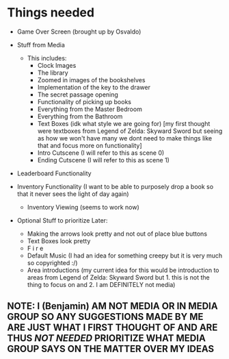 # Things needed
* Game Over Screen (brought up by Osvaldo)
* Stuff from Media
  * This includes:
    * Clock Images
    * The library
    * Zoomed in images of the bookshelves
    * Implementation of the key to the drawer
    * The secret passage opening
    * Functionality of picking up books
    * Everything from the Master Bedroom
    * Everything from the Bathroom
    * Text Boxes (idk what style we are going for) [my first thought were textboxes from Legend of Zelda: Skyward Sword but seeing as how we won't have many we dont need to make things like that and focus more on functionality]
    * Intro Cutscene (I will refer to this as scene 0)
    * Ending Cutscene (I will refer to this as scene 1)
* Leaderboard Functionality
* Inventory Functionality (I want to be able to purposely drop a book so that it never sees the light of day again)
  * Inventory Viewing (seems to work now)

* Optional Stuff to prioritize Later:
  * Making the arrows look pretty and not out of place blue buttons
  * Text Boxes look pretty
  * F i r e
  * Default Music (I had an idea for something creepy but it is very much so copyrighted :/)
  * Area introductions (my current idea for this would be introduction to areas from Legend of Zelda: Skyward Sword but 1. this is not the thing to focus on and 2. I am DEFINITELY not media)


## NOTE: I (Benjamin) AM NOT MEDIA OR IN MEDIA GROUP SO ANY SUGGESTIONS MADE BY ME ARE JUST WHAT I FIRST THOUGHT OF AND ARE THUS *NOT NEEDED* PRIORITIZE WHAT MEDIA GROUP SAYS ON THE MATTER OVER MY IDEAS